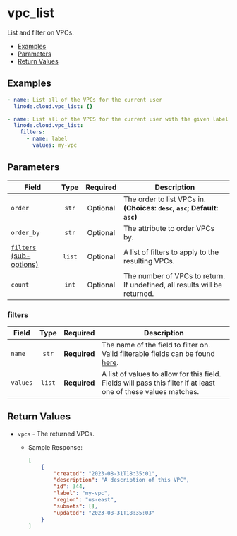 # vpc_list

List and filter on VPCs.

- [Examples](#examples)
- [Parameters](#parameters)
- [Return Values](#return-values)

## Examples

```yaml
- name: List all of the VPCs for the current user
  linode.cloud.vpc_list: {}
```

```yaml
- name: List all of the VPCS for the current user with the given label
  linode.cloud.vpc_list:
    filters:
      - name: label
        values: my-vpc
```


## Parameters

| Field     | Type | Required | Description                                                                  |
|-----------|------|----------|------------------------------------------------------------------------------|
| `order` | <center>`str`</center> | <center>Optional</center> | The order to list VPCs in.  **(Choices: `desc`, `asc`; Default: `asc`)** |
| `order_by` | <center>`str`</center> | <center>Optional</center> | The attribute to order VPCs by.   |
| [`filters` (sub-options)](#filters) | <center>`list`</center> | <center>Optional</center> | A list of filters to apply to the resulting VPCs.   |
| `count` | <center>`int`</center> | <center>Optional</center> | The number of VPCs to return. If undefined, all results will be returned.   |

### filters

| Field     | Type | Required | Description                                                                  |
|-----------|------|----------|------------------------------------------------------------------------------|
| `name` | <center>`str`</center> | <center>**Required**</center> | The name of the field to filter on. Valid filterable fields can be found [here]().   |
| `values` | <center>`list`</center> | <center>**Required**</center> | A list of values to allow for this field. Fields will pass this filter if at least one of these values matches.   |

## Return Values

- `vpcs` - The returned VPCs.

    - Sample Response:
        ```json
        [
            {
                "created": "2023-08-31T18:35:01",
                "description": "A description of this VPC",
                "id": 344,
                "label": "my-vpc",
                "region": "us-east",
                "subnets": [],
                "updated": "2023-08-31T18:35:03"
            }
        ]
        ```


